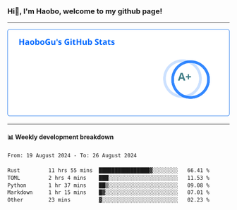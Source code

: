 <!--<h2 align="center"> Hi👋, I'm Haobo, welcome to my github page! </h2>-->
### Hi👋, I'm Haobo, welcome to my github page!
-------

<img href="https://github.com/HaoboGu" src="assets/stats.svg" alt="github stats" /> 

-------

#### 📊 **Weekly development breakdown**
<!--START_SECTION:waka-->

```txt
From: 19 August 2024 - To: 26 August 2024

Rust         11 hrs 55 mins  ████████████████▓░░░░░░░░   66.41 %
TOML         2 hrs 4 mins    ███░░░░░░░░░░░░░░░░░░░░░░   11.53 %
Python       1 hr 37 mins    ██▒░░░░░░░░░░░░░░░░░░░░░░   09.08 %
Markdown     1 hr 15 mins    █▓░░░░░░░░░░░░░░░░░░░░░░░   07.01 %
Other        23 mins         ▓░░░░░░░░░░░░░░░░░░░░░░░░   02.23 %
```

<!--END_SECTION:waka-->
<!--
backup url: https://github-readme-status-dusky-ten.vercel.app/api?username=HaoboGu&count_private=true&show_icons=true&theme=transparent&border_color=2f80ed
-->
<!--
**HaoboGu/HaoboGu** is a ✨ _special_ ✨ repository because its `README.md` (this file) appears on your GitHub profile.

Here are some ideas to get you started:

- 🔭 I’m currently working on AI-assisted programming tools
- 🌱 I’m currently learning ...
- 👯 I’m looking to collaborate on ...
- 🤔 I’m looking for help with ...
- 💬 Ask me about ...
- 📫 How to reach me: ...
- 😄 Pronouns: ...
- ⚡ Fun fact: ...
-->
